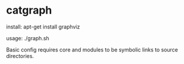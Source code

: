 catgraph
========

install:
  apt-get install graphviz

usage: 
  ./graph.sh


Basic config requires core and modules to be symbolic links to
source directories.

